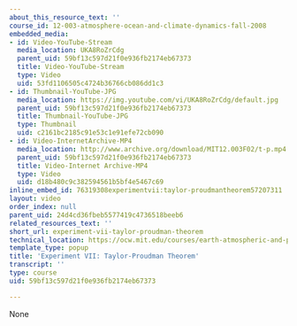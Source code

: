 ```yaml
---
about_this_resource_text: ''
course_id: 12-003-atmosphere-ocean-and-climate-dynamics-fall-2008
embedded_media:
- id: Video-YouTube-Stream
  media_location: UKA8RoZrCdg
  parent_uid: 59bf13c597d21f0e936fb2174eb67373
  title: Video-YouTube-Stream
  type: Video
  uid: 53fd1106505c4724b36766cb086dd1c3
- id: Thumbnail-YouTube-JPG
  media_location: https://img.youtube.com/vi/UKA8RoZrCdg/default.jpg
  parent_uid: 59bf13c597d21f0e936fb2174eb67373
  title: Thumbnail-YouTube-JPG
  type: Thumbnail
  uid: c2161bc2185c91e53c1e91efe72cb090
- id: Video-InternetArchive-MP4
  media_location: http://www.archive.org/download/MIT12.003F02/t-p.mp4
  parent_uid: 59bf13c597d21f0e936fb2174eb67373
  title: Video-Internet Archive-MP4
  type: Video
  uid: d18b480c9c382594561b5bf4e5467c69
inline_embed_id: 76319308experimentvii:taylor-proudmantheorem57207311
layout: video
order_index: null
parent_uid: 24d4cd36fbeb5577419c4736518beeb6
related_resources_text: ''
short_url: experiment-vii-taylor-proudman-theorem
technical_location: https://ocw.mit.edu/courses/earth-atmospheric-and-planetary-sciences/12-003-atmosphere-ocean-and-climate-dynamics-fall-2008/labs/lab6/experiment-vii-taylor-proudman-theorem
template_type: popup
title: 'Experiment VII: Taylor-Proudman Theorem'
transcript: ''
type: course
uid: 59bf13c597d21f0e936fb2174eb67373

---
```

None